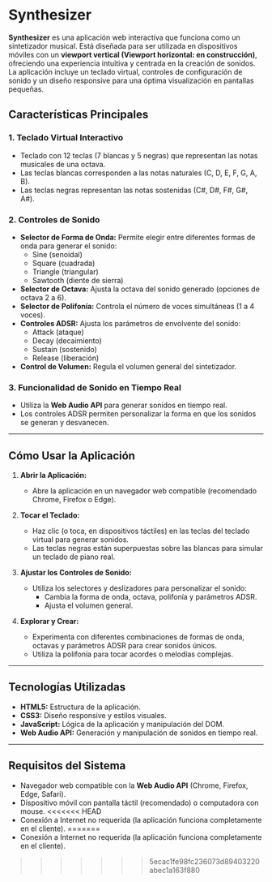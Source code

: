 # Synthesizer

**Synthesizer** es una aplicación web interactiva que funciona como un sintetizador musical. Está diseñada para ser utilizada en dispositivos móviles con un **viewport vertical (Viewport horizontal: en construcción)**, ofreciendo una experiencia intuitiva y centrada en la creación de sonidos. La aplicación incluye un teclado virtual, controles de configuración de sonido y un diseño responsive para una óptima visualización en pantallas pequeñas.

## Características Principales

### 1. **Teclado Virtual Interactivo**
   - Teclado con 12 teclas (7 blancas y 5 negras) que representan las notas musicales de una octava.
   - Las teclas blancas corresponden a las notas naturales (C, D, E, F, G, A, B).
   - Las teclas negras representan las notas sostenidas (C#, D#, F#, G#, A#).

### 2. **Controles de Sonido**
   - **Selector de Forma de Onda:** Permite elegir entre diferentes formas de onda para generar el sonido:
     - Sine (senoidal)
     - Square (cuadrada)
     - Triangle (triangular)
     - Sawtooth (diente de sierra)
   - **Selector de Octava:** Ajusta la octava del sonido generado (opciones de octava 2 a 6).
   - **Selector de Polifonía:** Controla el número de voces simultáneas (1 a 4 voces).
   - **Controles ADSR:** Ajusta los parámetros de envolvente del sonido:
     - Attack (ataque)
     - Decay (decaimiento)
     - Sustain (sostenido)
     - Release (liberación)
   - **Control de Volumen:** Regula el volumen general del sintetizador.

### 3. **Funcionalidad de Sonido en Tiempo Real**
   - Utiliza la **Web Audio API** para generar sonidos en tiempo real.
   - Los controles ADSR permiten personalizar la forma en que los sonidos se generan y desvanecen.

---

## Cómo Usar la Aplicación

1. **Abrir la Aplicación:**
   - Abre la aplicación en un navegador web compatible (recomendado Chrome, Firefox o Edge).

2. **Tocar el Teclado:**
   - Haz clic (o toca, en dispositivos táctiles) en las teclas del teclado virtual para generar sonidos.
   - Las teclas negras están superpuestas sobre las blancas para simular un teclado de piano real.

3. **Ajustar los Controles de Sonido:**
   - Utiliza los selectores y deslizadores para personalizar el sonido:
     - Cambia la forma de onda, octava, polifonía y parámetros ADSR.
     - Ajusta el volumen general.

4. **Explorar y Crear:**
   - Experimenta con diferentes combinaciones de formas de onda, octavas y parámetros ADSR para crear sonidos únicos.
   - Utiliza la polifonía para tocar acordes o melodías complejas.

---

## Tecnologías Utilizadas

- **HTML5:** Estructura de la aplicación.
- **CSS3:** Diseño responsive y estilos visuales.
- **JavaScript:** Lógica de la aplicación y manipulación del DOM.
- **Web Audio API:** Generación y manipulación de sonidos en tiempo real.

---

## Requisitos del Sistema

- Navegador web compatible con la **Web Audio API** (Chrome, Firefox, Edge, Safari).
- Dispositivo móvil con pantalla táctil (recomendado) o computadora con mouse.
<<<<<<< HEAD
- Conexión a Internet no requerida (la aplicación funciona completamente en el cliente).
=======
- Conexión a Internet no requerida (la aplicación funciona completamente en el cliente).
>>>>>>> 5ecac1fe98fc236073d89403220abec1a163f880
